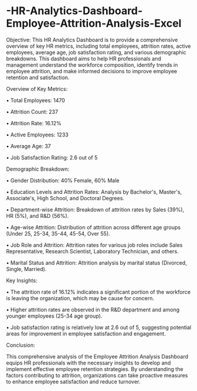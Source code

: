 # -HR-Analytics-Dashboard-Employee-Attrition-Analysis-Excel
Objective: This HR Analytics Dashboard is to provide a comprehensive overview of key HR metrics, including total employees, attrition rates, active employees, average age, job satisfaction rating, and various demographic breakdowns. This dashboard aims to help HR professionals and management understand the workforce composition, identify trends in employee attrition, and make informed decisions to improve employee retention and satisfaction.

Overview of Key Metrics:

•	Total Employees: 1470

•	Attrition Count: 237

•	Attrition Rate: 16.12%

•	Active Employees: 1233

•	Average Age: 37

•	Job Satisfaction Rating: 2.6 out of 5

Demographic Breakdown:

•	Gender Distribution: 40% Female, 60% Male

•	Education Levels and Attrition Rates: Analysis by Bachelor's, Master's, Associate's, High School, and Doctoral Degrees.

•	Department-wise Attrition: Breakdown of attrition rates by Sales (39%), HR (5%), and R&D (56%).

•	Age-wise Attrition: Distribution of attrition across different age groups (Under 25, 25-34, 35-44, 45-54, Over 55).

•	Job Role and Attrition: Attrition rates for various job roles include Sales Representative, Research Scientist, Laboratory Technician, and others.

•	Marital Status and Attrition: Attrition analysis by marital status (Divorced, Single, Married).

Key Insights:

•	The attrition rate of 16.12% indicates a significant portion of the workforce is leaving the organization, which may be cause for concern.

•	Higher attrition rates are observed in the R&D department and among younger employees (25-34 age group).

•	Job satisfaction rating is relatively low at 2.6 out of 5, suggesting potential areas for improvement in employee satisfaction and engagement.

Conclusion:

This comprehensive analysis of the Employee Attrition Analysis Dashboard equips HR professionals with the necessary insights to develop and implement effective employee retention strategies. By understanding the factors contributing to attrition, organizations can take proactive measures to enhance employee satisfaction and reduce turnover.
